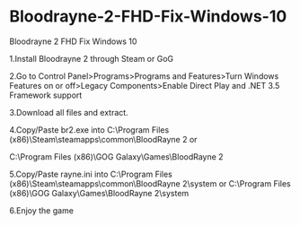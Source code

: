 # Bloodrayne-2-FHD-Fix-Windows-10
Bloodrayne 2 FHD Fix Windows 10

1.Install Bloodrayne 2 through Steam or GoG

2.Go to Control Panel>Programs>Programs and Features>Turn Windows Features on or off>Legacy Components>Enable 
Direct Play and .NET 3.5 Framework support

3.Download all files and extract. 

4.Copy/Paste br2.exe into C:\Program Files (x86)\Steam\steamapps\common\BloodRayne 2 or 

C:\Program Files (x86)\GOG Galaxy\Games\BloodRayne 2

5.Copy/Paste rayne.ini into C:\Program Files (x86)\Steam\steamapps\common\BloodRayne 2\system or 
C:\Program Files (x86)\GOG Galaxy\Games\BloodRayne 2\system 

6.Enjoy the game
